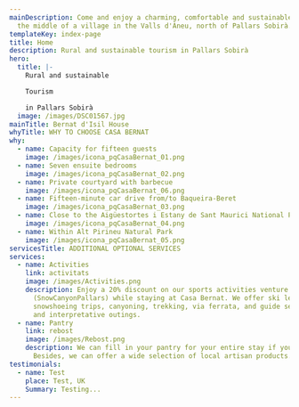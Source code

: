 ```yaml
---
mainDescription: Come and enjoy a charming, comfortable and sustainable house in
  the middle of a village in the Valls d'Àneu, north of Pallars Sobirà.
templateKey: index-page
title: Home
description: Rural and sustainable tourism in Pallars Sobirà
hero:
  title: |-
    Rural and sustainable

    Tourism

    in Pallars Sobirà
  image: /images/DSC01567.jpg
mainTitle: Bernat d'Isil House
whyTitle: WHY TO CHOOSE CASA BERNAT
why:
  - name: Capacity for fifteen guests
    image: /images/icona_pqCasaBernat_01.png
  - name: Seven ensuite bedrooms
    image: /images/icona_pqCasaBernat_02.png
  - name: Private courtyard with barbecue
    image: /images/icona_pqCasaBernat_06.png
  - name: Fifteen-minute car drive from/to Baqueira-Beret
    image: /images/icona_pqCasaBernat_03.png
  - name: Close to the Aigüestortes i Estany de Sant Maurici National Park
    image: /images/icona_pqCasaBernat_04.png
  - name: Within Alt Pirineu Natural Park
    image: /images/icona_pqCasaBernat_05.png
servicesTitle: ADDITIONAL OPTIONAL SERVICES
services:
  - name: Activities
    link: activitats
    image: /images/Activities.png
    description: Enjoy a 20% discount on our sports activities venture
      (SnowCanyonPallars) while staying at Casa Bernat. We offer ski lessons,
      snowshoeing trips, canyoning, trekking, via ferrata, and guide services,
      and interpretative outings.
  - name: Pantry
    link: rebost
    image: /images/Rebost.png
    description: We can fill in your pantry for your entire stay if you wish to.
      Besides, we can offer a wide selection of local artisan products.
testimonials:
  - name: Test
    place: Test, UK
    Summary: Testing...
---
```

